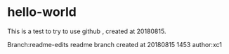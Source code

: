 # hello-world
This is a test to try to use github , created at 20180815. 

Branch:readme-edits
readme branch created at 20180815 1453
author:xc1
